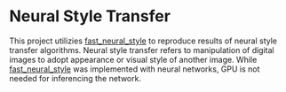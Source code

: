 # Neural Style Transfer

This project utilizies [fast_neural_style](https://github.com/pytorch/examples/tree/master/fast_neural_style) to reproduce results of neural style transfer algorithms. Neural style transfer refers to manipulation of digital images to adopt appearance or visual style of another image. While [fast_neural_style](https://github.com/pytorch/examples/tree/master/fast_neural_style) was implemented with neural networks, GPU is not needed for inferencing the network.
